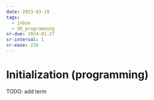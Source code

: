 ```yaml
---
date: 2023-03-19
tags:
  - inbox
  - SR_programming
sr-due: 2024-01-27
sr-interval: 1
sr-ease: 228
---
```


# Initialization (programming)

TODO: add term
